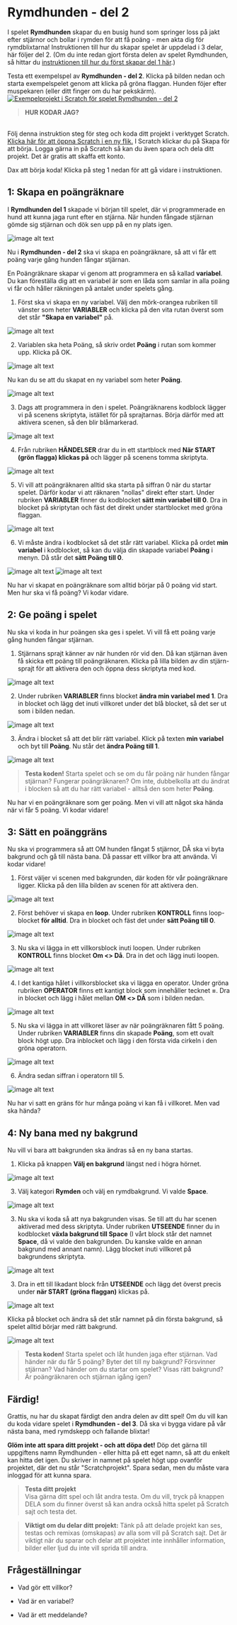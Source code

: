 # Rymdhunden - del 2
I spelet **Rymdhunden** skapar du en busig hund som springer loss på jakt efter stjärnor och bollar i rymden för att få poäng - men akta dig för rymdblixtarna!
Instruktionen till hur du skapar spelet är uppdelad i 3 delar, här följer del 2. (Om du inte redan gjort första delen av spelet Rymdhunden, så hittar du <a href="https://www.kodboken.se/start/skapa-spel/uppgifter-i-scratch/rymdhunden-del-1?chpt=0" target="_blank"> instruktionen till hur du först skapar del 1 här</a>.)

Testa ett exempelspel av **Rymdhunden - del 2**. Klicka på bilden nedan och starta exempelspelet genom att klicka på gröna flaggan. Hunden föjer efter muspekaren (eller ditt finger om du har pekskärm). <a href="https://scratch.mit.edu/projects/643992517" target="_blank"> 
  ![Exempelprojekt i Scratch för spelet Rymdhunden - del 2](Exempelspel_Rymdhunden_del2.png)</a>


> **HUR KODAR JAG?** 
</br>
Följ denna instruktion steg för steg och koda ditt projekt i verktyget Scratch. <a href="https://scratch.mit.edu" target="_blank"> Klicka här för att öppna Scratch i en ny flik.</a> I Scratch klickar du på Skapa för att börja. Logga gärna in på Scratch så kan du även spara och dela ditt projekt. Det är gratis att skaffa ett konto.
</br>

Dax att börja koda! Klicka på steg 1 nedan för att gå vidare i instruktionen.

## 1: Skapa en poängräknare

I **Rymdhunden del 1** skapade vi början till spelet, där vi programmerade en hund att kunna jaga runt efter en stjärna. När hunden fångade stjärnan gömde sig stjärnan och dök sen upp på en ny plats igen. 

  ![image alt text](BILD_Hunden_stjarnan_exempelprojekt.png)


Nu i **Rymdhunden - del 2** ska vi skapa en poängräknare, så att vi får ett poäng varje gång hunden fångar stjärnan.

En Poängräknare skapar vi genom att programmera en så kallad **variabel**. Du kan föreställa dig att en variabel är som en låda som samlar in alla poäng vi får och håller räkningen på antalet under spelets gång.

1. Först ska vi skapa en ny variabel. Välj den mörk-orangea rubriken till vänster som heter **VARIABLER** och klicka på den vita rutan överst som det står **"Skapa en variabel"** på. 

  ![image alt text](Poängräknare_Skapaenvariabel1.png)
  
2. Variablen ska heta Poäng, så skriv ordet **Poäng** i rutan som kommer upp. Klicka på OK.

  ![image alt text](Poängräknare_Skapaenvariabel2.png)

Nu kan du se att du skapat en ny variabel som heter **Poäng**.

  ![image alt text](Bild_NyVariabelSkapad.png)
  
3. Dags att programmera in den i spelet. Poängräknarens kodblock lägger vi på scenens skriptyta, istället för på sprajtarnas. Börja därför med att aktivera scenen, så den blir blåmarkerad. 

  ![image alt text](aktivera_bakgrund_scen.png)
  
4. Från rubriken **HÄNDELSER** drar du in ett startblock med **När START (grön flagga) klickas på** och lägger på scenens tomma skriptyta.

  ![image alt text](Poängräknare_KOD_Startblock1.png)
  
5. Vi vill att poängräknaren alltid ska starta på siffran 0 när du startar spelet. Därför kodar vi att räknaren "nollas" direkt efter start. Under rubriken **VARIABLER** finner du kodblocket **sätt min variabel till 0**. Dra in blocket på skriptytan och fäst det direkt under startblocket med gröna flaggan.

  ![image alt text](Poängräknare_KOD_Variabel2.png)
  
6. Vi måste ändra i kodblocket så det står rätt variabel. Klicka på ordet **min variabel** i kodblocket, så kan du välja din skapade variabel **Poäng** i menyn. Då står det **sätt Poäng till 0**.

  ![image alt text](Poängräknare_KOD_Variabel3.png)
  ![image alt text](Poängräknare_KOD_Variabel4.png)  
  
Nu har vi skapat en poängräknare som alltid börjar på 0 poäng vid start. Men hur ska vi få poäng? Vi kodar vidare.


## 2: Ge poäng i spelet

Nu ska vi koda in hur poängen ska ges i spelet. Vi vill få ett poäng varje gång hunden fångar stjärnan. 

1. Stjärnans sprajt känner av när hunden rör vid den. Då kan stjärnan även få skicka ett poäng till poängräknaren. Klicka på lilla bilden av din stjärn-sprajt för att aktivera den och öppna dess skriptyta med kod. 

  ![image alt text](aktivera_star.png)  
  
2. Under rubriken **VARIABLER** finns blocket **ändra min variabel med 1**. Dra in blocket och lägg det inuti villkoret under det blå blocket, så det ser ut som i bilden nedan.

  ![image alt text](Poäng_KOD_Star_gePoäng1.png)  
  
3. Ändra i blocket så att det blir rätt variabel. Klick på texten **min variabel** och byt till **Poäng**. Nu står det **ändra Poäng till 1**.

  ![image alt text](Poäng_KOD_Star_gePoäng3.png)  

>**Testa koden!** Starta spelet och se om du får poäng när hunden fångar stjärnan? Fungerar poängräknaren? Om inte, dubbelkolla att du ändrat i blocken så att du har rätt variabel - alltså den som heter **Poäng**.

Nu har vi en poängräknare som ger poäng. Men vi vill att något ska hända när vi får 5 poäng. Vi kodar vidare!


## 3: Sätt en poänggräns

Nu ska vi programmera så att OM hunden fångat 5 stjärnor, DÅ ska vi byta bakgrund och gå till nästa bana. Då passar ett villkor bra att använda. Vi kodar vidare!

1. Först väljer vi scenen med bakgrunden, där koden för vår poängräknare ligger. Klicka på den lilla bilden av scenen för att aktivera den.

  ![image alt text](aktivera_bakgrund_scen.png)  
  
2. Först behöver vi skapa en **loop**. Under rubriken **KONTROLL** finns loop-blocket **för alltid**. Dra in blocket och fäst det under **sätt Poäng till 0**.

  ![image alt text](Poäng_Loop_0.png)  
  
3. Nu ska vi lägga in ett villkorsblock inuti loopen. Under rubriken **KONTROLL** finns blocket **Om <> Då**. Dra in det och lägg inuti loopen. 

  ![image alt text](Poäng_Villkor_1.png)  
  
4. I det kantiga hålet i villkorsblocket ska vi lägga en operator. Under gröna rubriken **OPERATOR** finns ett kantigt block som innehåller tecknet **=**.  Dra in blocket och lägg i hålet mellan **OM <> DÅ** som i bilden nedan.

  ![image alt text](Poäng_Villkor_Operator2.png)
  
5. Nu ska vi lägga in att villkoret läser av när poängräknaren fått 5 poäng. Under rubriken **VARIABLER** finns din skapade **Poäng**, som ett ovalt block högt upp. Dra inblocket och lägg i den första vida cirkeln i den gröna operatorn.

  ![image alt text](Poäng_Villkor_Operator3.png)
  
6. Ändra sedan siffran i operatorn till 5.

  ![image alt text](Poäng_Villkor_Operator4.png)
  
Nu har vi satt en gräns för hur många poäng vi kan få i villkoret. Men vad ska hända?


## 4: Ny bana med ny bakgrund

Nu vill vi bara att bakgrunden ska ändras så en ny bana startas. 

1. Klicka på knappen **Välj en bakgrund** längst ned i högra hörnet.

  ![image alt text](Knapp_ny_Bakgrund.png)

3. Välj kategori **Rymden** och välj en rymdbakgrund. Vi valde **Space**.

  ![image alt text](Bakgrund_rymd.png)
  
3. Nu ska vi koda så att nya bakgrunden visas. Se till att du har scenen aktiverad med dess skriptyta. Under rubriken **UTSEENDE** finner du in kodblocket **växla bakgrund till Space** (I vårt block står det namnet **Space**, då vi valde den bakgrunden. Du kanske valde en annan bakgrund med annant namn). Lägg blocket inuti villkoret på bakgrundens skriptyta. 

  ![image alt text](KOD_SCEN_VäxlaBakgrundTillSpace_2.png) 

3. Dra in ett till likadant block från **UTSEENDE** och lägg det överst precis under **när START (gröna flaggan)** klickas på.

  ![image alt text](KOD_Bakgrund_Startbakgrund1.png) 
  
Klicka på blocket och ändra så det står namnet på din första bakgrund, så spelet alltid börjar med rätt bakgrund. 

  ![image alt text](KOD_Bakgrund_Startbakgrund2.png) 
  
>**Testa koden!** Starta spelet och låt hunden jaga efter stjärnan. Vad händer när du får 5 poäng? Byter det till ny bakgrund? Försvinner stjärnan? Vad händer om du startar om spelet? Visas rätt bakgrund? Är poängräknaren och stjärnan igång igen?

## Färdig!
Grattis, nu har du skapat färdigt den andra delen av ditt spel! Om du vill kan du koda vidare spelet i **Rymdhunden - del 3**. Då ska vi bygga vidare på vår nästa bana, med rymdskepp och fallande blixtar! 

**Glöm inte att spara ditt projekt - och att döpa det!** Döp det gärna till uppgiftens namn Rymdhunden - eller hitta på ett eget namn, så att du enkelt kan hitta det igen. Du skriver in namnet på spelet högt upp ovanför projektet, där det nu står "Scratchprojekt". Spara sedan, men du måste vara inloggad för att kunna spara.

> **Testa ditt projekt**  
Visa gärna ditt spel och låt andra testa. Om du vill, tryck på knappen DELA som du finner överst så kan andra också hitta spelet på Scratch sajt och testa det.

> **Viktigt om du delar ditt projekt:** Tänk på att delade projekt kan ses, testas och remixas (omskapas) av alla som vill på Scratch sajt. Det är viktigt när du sparar och delar att projektet inte innhåller information, bilder eller ljud du inte vill sprida till andra.


## Frågeställningar

* Vad gör ett villkor? 

* Vad är en variabel?

* Vad är ett meddelande?

